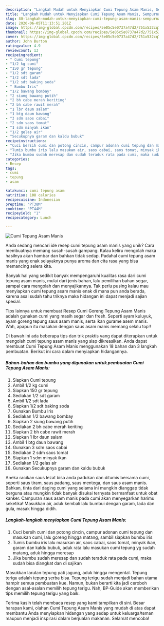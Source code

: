 ```yaml
---
description: "Langkah Mudah untuk Menyiapkan Cumi Tepung Asam Manis, Sempurna"
title: "Langkah Mudah untuk Menyiapkan Cumi Tepung Asam Manis, Sempurna"
slug: 80-langkah-mudah-untuk-menyiapkan-cumi-tepung-asam-manis-sempurna
date: 2020-06-05T11:13:51.201Z
image: https://img-global.cpcdn.com/recipes/5e05c5e0737a47d2/751x532cq70/cumi-tepung-asam-manis-foto-resep-utama.jpg
thumbnail: https://img-global.cpcdn.com/recipes/5e05c5e0737a47d2/751x532cq70/cumi-tepung-asam-manis-foto-resep-utama.jpg
cover: https://img-global.cpcdn.com/recipes/5e05c5e0737a47d2/751x532cq70/cumi-tepung-asam-manis-foto-resep-utama.jpg
author: John Burton
ratingvalue: 4.9
reviewcount: 13
recipeingredient:
- " Cumi tepung"
- "1/2 kg cumi"
- "150 gr tepung"
- "1/2 sdt garam"
- "1/2 sdt lada"
- "1/2 sdt baking soda"
- " Bumbu Iris"
- "1/2 bawang bombay"
- "2 siung bawang putih"
- "2 bh cabe merah keriting"
- "2 bh cabe rawit merah"
- "1 lbr daun salam"
- "1 btg daun bawang"
- "3 sdm saos cabai"
- "2 sdm saos tomat"
- "1 sdm minyak ikan"
- "1/2 gelas air"
- "Secukupnya garam dan kaldu bubuk"
recipeinstructions:
- "Cuci bersih cumi dan potong cincin, campur adonan cumi tepung dan masukan cumi, lalu goreng hingga matang, sambil siapkan bumbu iris"
- "Tumis bumbu iris lalu masukan air, saos cabai, saos tomat, minyak ikan, garam dan kaldu bubuk, aduk rata lalu masukan cumi tepung yg sudah matang, aduk hingga meresap"
- "Jika bumbu sudah meresap dan sudah teraduk rata pada cumi, maka sudah bisa diangkat dan di sajikan"
categories:
- Resep
tags:
- cumi
- tepung
- asam

katakunci: cumi tepung asam 
nutrition: 108 calories
recipecuisine: Indonesian
preptime: "PT38M"
cooktime: "PT44M"
recipeyield: "1"
recipecategory: Lunch

---
```



![Cumi Tepung Asam Manis](https://img-global.cpcdn.com/recipes/5e05c5e0737a47d2/751x532cq70/cumi-tepung-asam-manis-foto-resep-utama.jpg)

Anda sedang mencari ide resep cumi tepung asam manis yang unik? Cara membuatnya memang susah-susah gampang. Kalau keliru mengolah maka hasilnya akan hambar dan bahkan tidak sedap. Padahal cumi tepung asam manis yang enak selayaknya punya aroma dan cita rasa yang bisa memancing selera kita.

Banyak hal yang sedikit banyak mempengaruhi kualitas rasa dari cumi tepung asam manis, mulai dari jenis bahan, lalu pemilihan bahan segar, sampai cara mengolah dan menyajikannya. Tak perlu pusing kalau mau menyiapkan cumi tepung asam manis enak di mana pun anda berada, karena asal sudah tahu triknya maka hidangan ini dapat menjadi sajian spesial.

Tips lainnya untuk membuat Resep Cumi Goreng Tepung Asam Manis adalah gunakan cumi yang masih segar dan fresh. Seperti ayam kuluyuk, ayam goreng tepung saus asam manis, serta ikan gurame asem manis. Wah, apapun itu masakan dengan saus asam manis memang selalu top!!


Di bawah ini ada beberapa tips dan trik praktis yang dapat diterapkan untuk mengolah cumi tepung asam manis yang siap dikreasikan. Anda dapat membuat Cumi Tepung Asam Manis menggunakan 18 bahan dan 3 langkah pembuatan. Berikut ini cara dalam menyiapkan hidangannya.

<!--inarticleads1-->

##### Bahan-bahan dan bumbu yang digunakan untuk pembuatan Cumi Tepung Asam Manis:

1. Siapkan  Cumi tepung
1. Ambil 1/2 kg cumi
1. Siapkan 150 gr tepung
1. Sediakan 1/2 sdt garam
1. Ambil 1/2 sdt lada
1. Siapkan 1/2 sdt baking soda
1. Gunakan  Bumbu Iris
1. Sediakan 1/2 bawang bombay
1. Siapkan 2 siung bawang putih
1. Sediakan 2 bh cabe merah keriting
1. Siapkan 2 bh cabe rawit merah
1. Siapkan 1 lbr daun salam
1. Ambil 1 btg daun bawang
1. Gunakan 3 sdm saos cabai
1. Sediakan 2 sdm saos tomat
1. Siapkan 1 sdm minyak ikan
1. Sediakan 1/2 gelas air
1. Gunakan Secukupnya garam dan kaldu bubuk


Aneka racikan saus lezat bisa anda padukan dan ditumis bersama cumi, seperti saus tiram, saus padang, saus mentega, dan saus asam manis. Bahkan, tinta dari daging cumi yang selama ini mungkin dianggap tidak berguna atau mungkin tidak banyak disukai ternyata bermanfaat untuk obat kanker. Campuran saus asam manis pada cumi akan menyegarkan harimu seketika! Masukkan air, aduk kembali lalu bumbui dengan garam, lada dan gula, masak hingga didih. 

<!--inarticleads2-->

##### Langkah-langkah menyiapkan Cumi Tepung Asam Manis:

1. Cuci bersih cumi dan potong cincin, campur adonan cumi tepung dan masukan cumi, lalu goreng hingga matang, sambil siapkan bumbu iris
1. Tumis bumbu iris lalu masukan air, saos cabai, saos tomat, minyak ikan, garam dan kaldu bubuk, aduk rata lalu masukan cumi tepung yg sudah matang, aduk hingga meresap
1. Jika bumbu sudah meresap dan sudah teraduk rata pada cumi, maka sudah bisa diangkat dan di sajikan


Masukkan larutan tepung pati jagung, aduk hingga mengental. Tepung terigu adalah tepung serba bisa. Tepung terigu sudah menjadi bahan utama hampir semua pembuatan kue. Namun, bukan berarti kita jadi ceroboh dengan asal-asalan memilih tepung terigu. Nah, BP-Guide akan memberikan tips memilih tepung terigu yang baik. 

Terima kasih telah membaca resep yang kami tampilkan di sini. Besar harapan kami, olahan Cumi Tepung Asam Manis yang mudah di atas dapat membantu Anda menyiapkan hidangan yang sedap untuk keluarga/teman maupun menjadi inspirasi dalam berjualan makanan. Selamat mencoba!
